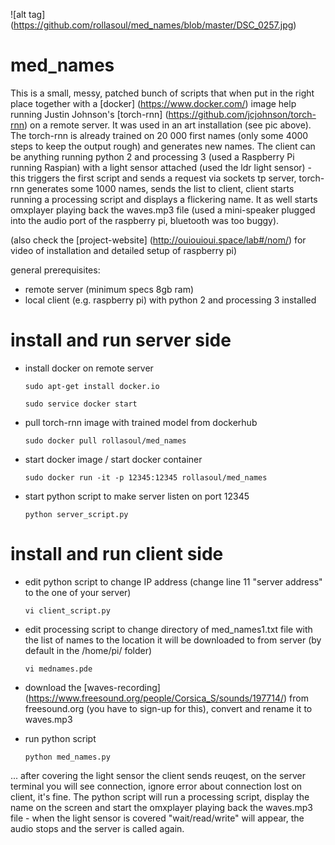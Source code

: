 

![alt tag] (https://github.com/rollasoul/med_names/blob/master/DSC_0257.jpg)


# med_names

This is a small, messy, patched bunch of scripts that when put in the right place together with a [docker] (https://www.docker.com/) image help running Justin Johnson's [torch-rnn] (https://github.com/jcjohnson/torch-rnn) on a remote server. It was used in an art installation (see pic above). The torch-rnn is already trained on 20 000 first names (only some 4000 steps to keep the output rough) and generates new names. The client can be anything running python 2 and processing 3 (used a Raspberry Pi running Raspian) with a light sensor attached (used the ldr light sensor) - this triggers the first script and sends a request via sockets tp server, torch-rnn generates some 1000 names, sends the list to client, client starts running a processing script and displays a flickering name. It as well starts omxplayer playing back the waves.mp3 file (used a mini-speaker plugged into the audio port of the raspberry pi, bluetooth was too buggy). 

(also check the [project-website] (http://ouiouioui.space/lab#/nom/) for video of installation and detailed setup of raspberry pi)

general prerequisites:

- remote server (minimum specs 8gb ram)
- local client (e.g. raspberry pi) with python 2 and processing 3 installed

# install and run server side


- install docker on remote server
  ```
  sudo apt-get install docker.io
  
  sudo service docker start
  ```
  
- pull torch-rnn image with trained model from dockerhub
  ```
  sudo docker pull rollasoul/med_names
  ```

- start docker image / start docker container
  ```
  sudo docker run -it -p 12345:12345 rollasoul/med_names
  ```

- start python script to make server listen on port 12345
  ```
  python server_script.py
  ```
  
# install and run client side

- edit python script to change IP address (change line 11 "server address" to the one of your server)
  
  ```
  vi client_script.py
  ```
- edit processing script to change directory of med_names1.txt file with the list of names to the location it will be           downloaded to from server (by default in the /home/pi/ folder)
  
  ```
  vi mednames.pde
  ```
- download the [waves-recording] (https://www.freesound.org/people/Corsica_S/sounds/197714/) from freesound.org (you have to sign-up for this), convert and rename it to waves.mp3

- run python script
  ```
  python med_names.py
  ```
  
... after covering the light sensor the client sends reuqest, on the server terminal you will see connection, ignore error about connection lost on client, it's fine. 
The python script will run a processing script, display the name on the screen and start the omxplayer playing back the waves.mp3 file - when the light sensor is covered "wait/read/write" will appear, the audio stops and the server is called again.
  
  
